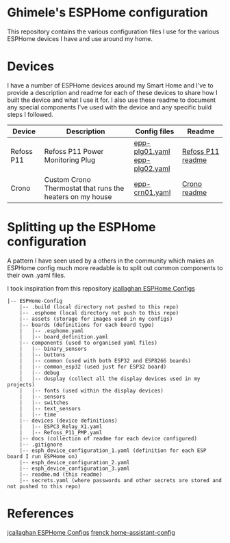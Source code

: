# Ghimele's ESPHome configuration

This repository contains the various configuration files I use for the various ESPHome devices I have and use around my home.

# Devices
I have a number of ESPHome devices around my Smart Home and I've to provide a description and readme for each of these devices to share how I built the device and what I use it for. I also use these readme to document any special components I've used with the device and any specific build steps I followed.

| Device | Description | Config files | Readme |
|--------|-------------|--------------|--------|
| Refoss P11 | Refoss P11 Power Monitoring Plug |[epp-plg01.yaml](/epp-plg01.yaml)<br>[epp-plg02.yaml](/epp-plg01.yaml)| [Refoss P11 readme](docs/Refoss_P11.md)|
| Crono | Custom Crono Thermostat that runs the heaters on my house  |[epp-crn01.yaml](/epp-crn01.yaml)| [Crono readme](docs/Crono.md)|

# Splitting up the ESPHome configuration

A pattern I have seen used by a others in the community which makes an ESPHome config much more readable is to split out common components to their own .yaml files. 

I took inspiration from this repository [jcallaghan ESPHome Configs](https://github.com/jcallaghan/esphome-config/tree/main)

```
|-- ESPHome-Config
    |-- .build (local directory not pushed to this repo)
    |-- .esphome (local directory not push to this repo)
    |-- assets (storage for images used in my configs)
    |-- boards (definitions for each board type)
    |   |-- .esphome.yaml
    |   |-- board_definition.yaml
    |-- components (used to organised yaml files)
    |   |-- binary_sensors
    |   |-- buttons
    |   |-- common (used with both ESP32 and ESP8266 boards)   
    |   |-- common_esp32 (used just for ESP32 board)
    |   |-- debug
    |   |-- dusplay (collect all the display devices used in my projects)
    |   |-- fonts (used within the display devices)
    |   |-- sensors
    |   |-- switches
    |   |-- text_sensors
    |   |-- time
    |-- devices (device definitions)
    |   |-- ESPC3_Relay_X1.yaml
    |   |-- Refoss_P11_PMP.yaml
    |-- docs (collection of readme for each device configured)
    |-- .gitignore
    |-- esph_device_configuration_1.yaml (definition for each ESP board I run ESPHome on)
    |-- esph_device_configuration_2.yaml
    |-- esph_device_configuration_3.yaml
    |-- readme.md (this readme)
    |-- secrets.yaml (where passwords and other secrets are stored and not pushed to this repo)
```

# References 
[jcallaghan ESPHome Configs](https://github.com/jcallaghan/esphome-config/tree/main)
[frenck home-assistant-config](https://github.com/frenck/home-assistant-config)